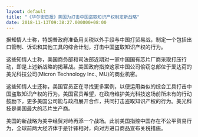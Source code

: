 ```yaml
---
layout: default
title: "《华尔街日报》美国为打击中国盗取知识产权制定新战略"
date: 2018-11-13T09:38:27.000000+08:00
---
```


据知情人士称，特朗普政府准备用关税以外手段与中国打贸易战，制定一个包括出口管制、诉讼和其他工具的综合计划，打击中国盗取知识产权的行为。

这些知情人士称，美国商务部和司法部近期对一家中国国有芯片厂商采取打压行动，即是上述新战略的揭幕战。美国政府指控这家中国公司偷窃总部位于爱达荷的美光科技公司(Micron Technology Inc., MU)的商业机密。

这些知情人士还称，美国官员正在寻找更多案例，以便运用类似的综合工具打击中国盗取知识产权的行为。美国官员希望，在政府维护美光科技这场前所未有的行动鼓励下，更多美国公司能与政府展开合作，共同打击盗取知识产权的行为。美光科技是美国最大的芯片生产商。

美国的新战略为美中经贸对峙再添一个战场。此前美国指控中国存在不公平贸易行为，全球前两大经济体于是针锋相对，向对方进口商品宣布关税措施。

